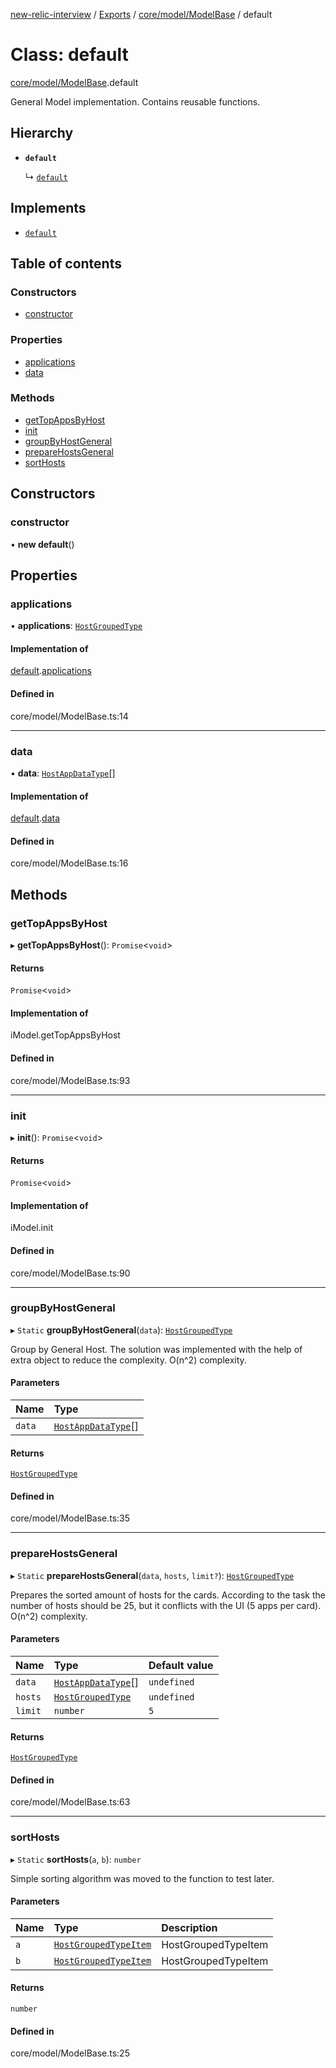 [new-relic-interview](../README.md) / [Exports](../modules.md) / [core/model/ModelBase](../modules/core_model_ModelBase.md) / default

# Class: default

[core/model/ModelBase](../modules/core_model_ModelBase.md).default

General Model implementation. Contains reusable functions.

## Hierarchy

- **`default`**

  ↳ [`default`](core_model_ModelJson.default.md)

## Implements

- [`default`](../interfaces/core_model_iModel.default.md)

## Table of contents

### Constructors

- [constructor](core_model_ModelBase.default.md#constructor)

### Properties

- [applications](core_model_ModelBase.default.md#applications)
- [data](core_model_ModelBase.default.md#data)

### Methods

- [getTopAppsByHost](core_model_ModelBase.default.md#gettopappsbyhost)
- [init](core_model_ModelBase.default.md#init)
- [groupByHostGeneral](core_model_ModelBase.default.md#groupbyhostgeneral)
- [prepareHostsGeneral](core_model_ModelBase.default.md#preparehostsgeneral)
- [sortHosts](core_model_ModelBase.default.md#sorthosts)

## Constructors

### constructor

• **new default**()

## Properties

### applications

• **applications**: [`HostGroupedType`](../modules/types.md#hostgroupedtype)

#### Implementation of

[default](../interfaces/core_model_iModel.default.md).[applications](../interfaces/core_model_iModel.default.md#applications)

#### Defined in

core/model/ModelBase.ts:14

___

### data

• **data**: [`HostAppDataType`](../modules/types.md#hostappdatatype)[]

#### Implementation of

[default](../interfaces/core_model_iModel.default.md).[data](../interfaces/core_model_iModel.default.md#data)

#### Defined in

core/model/ModelBase.ts:16

## Methods

### getTopAppsByHost

▸ **getTopAppsByHost**(): `Promise`<`void`\>

#### Returns

`Promise`<`void`\>

#### Implementation of

iModel.getTopAppsByHost

#### Defined in

core/model/ModelBase.ts:93

___

### init

▸ **init**(): `Promise`<`void`\>

#### Returns

`Promise`<`void`\>

#### Implementation of

iModel.init

#### Defined in

core/model/ModelBase.ts:90

___

### groupByHostGeneral

▸ `Static` **groupByHostGeneral**(`data`): [`HostGroupedType`](../modules/types.md#hostgroupedtype)

Group by General Host.
The solution was implemented with the help of extra object to reduce the complexity.
O(n^2) complexity.

#### Parameters

| Name | Type |
| :------ | :------ |
| `data` | [`HostAppDataType`](../modules/types.md#hostappdatatype)[] |

#### Returns

[`HostGroupedType`](../modules/types.md#hostgroupedtype)

#### Defined in

core/model/ModelBase.ts:35

___

### prepareHostsGeneral

▸ `Static` **prepareHostsGeneral**(`data`, `hosts`, `limit?`): [`HostGroupedType`](../modules/types.md#hostgroupedtype)

Prepares the sorted amount of hosts for the cards.
According to the task the number of hosts should be 25,
but it conflicts with the UI (5 apps per card).
O(n^2) complexity.

#### Parameters

| Name | Type | Default value |
| :------ | :------ | :------ |
| `data` | [`HostAppDataType`](../modules/types.md#hostappdatatype)[] | `undefined` |
| `hosts` | [`HostGroupedType`](../modules/types.md#hostgroupedtype) | `undefined` |
| `limit` | `number` | `5` |

#### Returns

[`HostGroupedType`](../modules/types.md#hostgroupedtype)

#### Defined in

core/model/ModelBase.ts:63

___

### sortHosts

▸ `Static` **sortHosts**(`a`, `b`): `number`

Simple sorting algorithm was moved to the function to test later.

#### Parameters

| Name | Type | Description |
| :------ | :------ | :------ |
| `a` | [`HostGroupedTypeItem`](../modules/types.md#hostgroupedtypeitem) | HostGroupedTypeItem |
| `b` | [`HostGroupedTypeItem`](../modules/types.md#hostgroupedtypeitem) | HostGroupedTypeItem |

#### Returns

`number`

#### Defined in

core/model/ModelBase.ts:25
